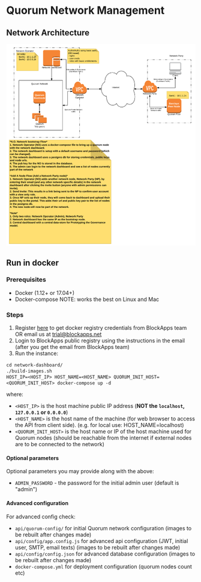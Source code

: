 # Quorum Network Management

## Network Architecture
![Network Management Architecture](SampleNetworkArchitecture.png?raw=true "SampleNetworkArchitecture")


## Run in docker

### Prerequisites

 - Docker (1.12+ or 17.04+)
 - Docker-compose
 NOTE: works the best on Linux and Mac

### Steps

1. Register [here](http://developers.blockapps.net/trial) to get docker registry credentials from BlockApps team OR email us at trial@blockapps.net
2. Login to BlockApps public registry using the instructions in the email (after you get the email from BlockApps team)
3. Run the instance:
 ```
 cd network-dashboard/
 ./build-images.sh
 HOST_IP=<HOST_IP> HOST_NAME=<HOST_NAME> QUORUM_INIT_HOST=<QUORUM_INIT_HOST> docker-compose up -d
 ```
 where:
 - `<HOST_IP>` is the host machine public IP address (**NOT the `localhost`, `127.0.0.1` or `0.0.0.0`**)
 - `<HOST_NAME>` is the host name of the machine (for web browser to access the API from client side). (e.g. for local use: HOST_NAME=localhost)
 - `<QUORUM_INIT_HOST>` is the host name or IP of the host machine used for Quorum nodes (should be reachable from the internet if external nodes are to be connected to the network)

#### Optional parameters

Optional parameters you may provide along with the above:
 - `ADMIN_PASSWORD` - the password for the initial admin user (default is "admin")

#### Advanced configuration

For advanced config check:
 - `api/quorum-config/` for initial Quorum network configuration (images to be rebuilt after changes made)
 - `api/config/app.config.js` for advanced api configuration (JWT, initial user, SMTP, email texts) (images to be rebuilt after changes made)
 - `api/config/config.json`  for advanced database configuration (images to be rebuilt after changes made)
 - `docker-compose.yml` for deployment configuration (quorum nodes count etc)
